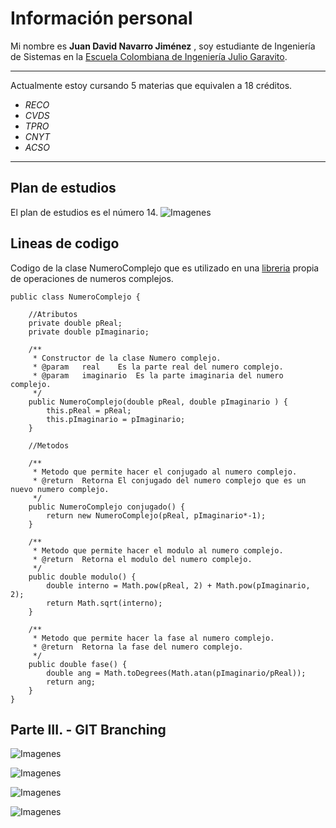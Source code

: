 
# Información personal 
Mi nombre es **Juan David Navarro Jiménez** , soy estudiante de
Ingeniería de Sistemas en la [Escuela Colombiana de Ingeniería Julio Garavito](https://www.escuelaing.edu.co/es/). 

---

Actualmente estoy cursando 5 materias que equivalen a 18 créditos.
-	*RECO*
-	*CVDS*
-	*TPRO*
-	*CNYT*
-	*ACSO*

---

## Plan de estudios
El plan de estudios es el número 14.
![Imagenes](https://github.com/JuanNavarroJ/Laboratorio1-Introduccion-GIT/blob/master/Juan%20David%20Navarro%20Jimenez/Img/PlanDeEstudios.PNG)

## Lineas de codigo
Codigo de la clase NumeroComplejo que es utilizado en una [libreria](https://github.com/JuanNavarroJ/LibreriaCNYT) propia
de operaciones de numeros complejos. 
```	
public class NumeroComplejo {
	
	//Atributos
	private double pReal;
	private double pImaginario;
	
	/**
	 * Constructor de la clase Numero complejo.
	 * @param	real	Es la parte real del numero complejo.
	 * @param	imaginario	Es la parte imaginaria del numero complejo.
	 */
	public NumeroComplejo(double pReal, double pImaginario ) {
		this.pReal = pReal;
		this.pImaginario = pImaginario;
	}
	
	//Metodos
	
	/**
	 * Metodo que permite hacer el conjugado al numero complejo.
	 * @return	Retorna El conjugado del numero complejo que es un nuevo numero complejo.
	 */
	public NumeroComplejo conjugado() {
		return new NumeroComplejo(pReal, pImaginario*-1);
	}
	
	/**
	 * Metodo que permite hacer el modulo al numero complejo.
	 * @return	Retorna el modulo del numero complejo.
	 */
	public double modulo() {
		double interno = Math.pow(pReal, 2) + Math.pow(pImaginario, 2);
		return Math.sqrt(interno);
	}
	
	/**
	 * Metodo que permite hacer la fase al numero complejo.
	 * @return	Retorna la fase del numero complejo.
	 */
	public double fase() {
		double ang = Math.toDegrees(Math.atan(pImaginario/pReal));
		return ang;
	}
}
```

## Parte III. - GIT Branching

![Imagenes](https://github.com/JuanNavarroJ/Laboratorio1-Introduccion-GIT/blob/master/Juan%20David%20Navarro%20Jimenez/Img/GitCon.PNG)

![Imagenes](https://github.com/JuanNavarroJ/Laboratorio1-Introduccion-GIT/blob/master/Juan%20David%20Navarro%20Jimenez/Img/Git1.PNG)

![Imagenes](https://github.com/JuanNavarroJ/Laboratorio1-Introduccion-GIT/blob/master/Juan%20David%20Navarro%20Jimenez/Img/Git2.PNG)

![Imagenes](https://github.com/JuanNavarroJ/Laboratorio1-Introduccion-GIT/blob/master/Juan%20David%20Navarro%20Jimenez/Img/Git3.PNG)